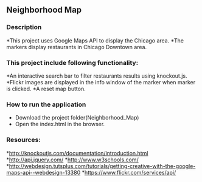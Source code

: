 ## Neighborhood Map

### Description
*This project uses Google Maps API to display the Chicago area.
*The markers display restaurants in Chicago Downtown area.

### This project include following functionality:
*An interactive search bar to filter restaurants results using knockout.js.
*Flickr images are displayed in the info window of the marker when marker is clicked.
*A reset map button.
	
### How to run the application
* Download the project folder(Neighborhood_Map)
* Open the index.html in the browser.
	
### Resources:
*http://knockoutjs.com/documentation/introduction.html
*http://api.jquery.com/
*http://www.w3schools.com/
*http://webdesign.tutsplus.com/tutorials/getting-creative-with-the-google-maps-api--webdesign-13380
*https://www.flickr.com/services/api/
